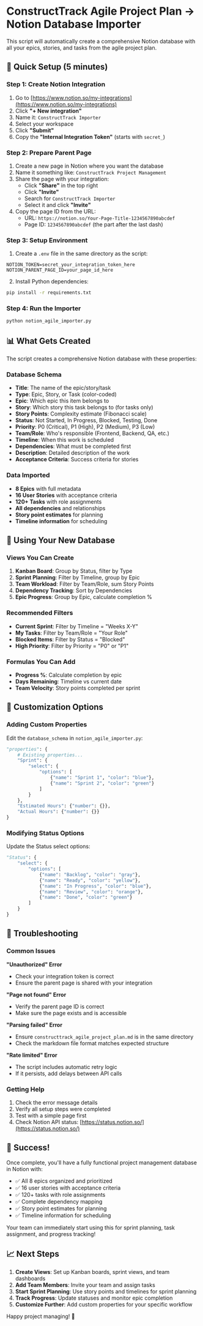 # ConstructTrack Agile Project Plan → Notion Database Importer

This script will automatically create a comprehensive Notion database with all your epics, stories,
and tasks from the agile project plan.

## 🚀 Quick Setup (5 minutes)

### Step 1: Create Notion Integration

1. Go to [https://www.notion.so/my-integrations](https://www.notion.so/my-integrations)
2. Click **"+ New integration"**
3. Name it: `ConstructTrack Importer`
4. Select your workspace
5. Click **"Submit"**
6. Copy the **"Internal Integration Token"** (starts with `secret_`)

### Step 2: Prepare Parent Page

1. Create a new page in Notion where you want the database
2. Name it something like: `ConstructTrack Project Management`
3. Share the page with your integration:
   - Click **"Share"** in the top right
   - Click **"Invite"**
   - Search for `ConstructTrack Importer`
   - Select it and click **"Invite"**
4. Copy the page ID from the URL:
   - URL: `https://notion.so/Your-Page-Title-1234567890abcdef`
   - Page ID: `1234567890abcdef` (the part after the last dash)

### Step 3: Setup Environment

1. Create a `.env` file in the same directory as the script:

```
NOTION_TOKEN=secret_your_integration_token_here
NOTION_PARENT_PAGE_ID=your_page_id_here
```

2. Install Python dependencies:

```bash
pip install -r requirements.txt
```

### Step 4: Run the Importer

```bash
python notion_agile_importer.py
```

## 📊 What Gets Created

The script creates a comprehensive Notion database with these properties:

### Database Schema

- **Title**: The name of the epic/story/task
- **Type**: Epic, Story, or Task (color-coded)
- **Epic**: Which epic this item belongs to
- **Story**: Which story this task belongs to (for tasks only)
- **Story Points**: Complexity estimate (Fibonacci scale)
- **Status**: Not Started, In Progress, Blocked, Testing, Done
- **Priority**: P0 (Critical), P1 (High), P2 (Medium), P3 (Low)
- **Team/Role**: Who's responsible (Frontend, Backend, QA, etc.)
- **Timeline**: When this work is scheduled
- **Dependencies**: What must be completed first
- **Description**: Detailed description of the work
- **Acceptance Criteria**: Success criteria for stories

### Data Imported

- **8 Epics** with full metadata
- **16 User Stories** with acceptance criteria
- **120+ Tasks** with role assignments
- **All dependencies** and relationships
- **Story point estimates** for planning
- **Timeline information** for scheduling

## 🎯 Using Your New Database

### Views You Can Create

1. **Kanban Board**: Group by Status, filter by Type
2. **Sprint Planning**: Filter by Timeline, group by Epic
3. **Team Workload**: Filter by Team/Role, sum Story Points
4. **Dependency Tracking**: Sort by Dependencies
5. **Epic Progress**: Group by Epic, calculate completion %

### Recommended Filters

- **Current Sprint**: Filter by Timeline = "Weeks X-Y"
- **My Tasks**: Filter by Team/Role = "Your Role"
- **Blocked Items**: Filter by Status = "Blocked"
- **High Priority**: Filter by Priority = "P0" or "P1"

### Formulas You Can Add

- **Progress %**: Calculate completion by epic
- **Days Remaining**: Timeline vs current date
- **Team Velocity**: Story points completed per sprint

## 🔧 Customization Options

### Adding Custom Properties

Edit the `database_schema` in `notion_agile_importer.py`:

```python
"properties": {
    # Existing properties...
    "Sprint": {
        "select": {
            "options": [
                {"name": "Sprint 1", "color": "blue"},
                {"name": "Sprint 2", "color": "green"}
            ]
        }
    },
    "Estimated Hours": {"number": {}},
    "Actual Hours": {"number": {}}
}
```

### Modifying Status Options

Update the Status select options:

```python
"Status": {
    "select": {
        "options": [
            {"name": "Backlog", "color": "gray"},
            {"name": "Ready", "color": "yellow"},
            {"name": "In Progress", "color": "blue"},
            {"name": "Review", "color": "orange"},
            {"name": "Done", "color": "green"}
        ]
    }
}
```

## 🐛 Troubleshooting

### Common Issues

**"Unauthorized" Error**

- Check your integration token is correct
- Ensure the parent page is shared with your integration

**"Page not found" Error**

- Verify the parent page ID is correct
- Make sure the page exists and is accessible

**"Parsing failed" Error**

- Ensure `constructtrack_agile_project_plan.md` is in the same directory
- Check the markdown file format matches expected structure

**"Rate limited" Error**

- The script includes automatic retry logic
- If it persists, add delays between API calls

### Getting Help

1. Check the error message details
2. Verify all setup steps were completed
3. Test with a simple page first
4. Check Notion API status: [https://status.notion.so/](https://status.notion.so/)

## 🎉 Success!

Once complete, you'll have a fully functional project management database in Notion with:

- ✅ All 8 epics organized and prioritized
- ✅ 16 user stories with acceptance criteria
- ✅ 120+ tasks with role assignments
- ✅ Complete dependency mapping
- ✅ Story point estimates for planning
- ✅ Timeline information for scheduling

Your team can immediately start using this for sprint planning, task assignment, and progress
tracking!

## 📈 Next Steps

1. **Create Views**: Set up Kanban boards, sprint views, and team dashboards
2. **Add Team Members**: Invite your team and assign tasks
3. **Start Sprint Planning**: Use story points and timelines for sprint planning
4. **Track Progress**: Update statuses and monitor epic completion
5. **Customize Further**: Add custom properties for your specific workflow

Happy project managing! 🚀

